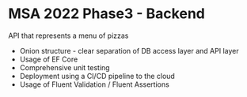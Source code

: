 # MSA 2022 Phase3 - Backend

API that represents a menu of pizzas

* Onion structure - clear separation of DB access layer and API layer
* Usage of EF Core
* Comprehensive unit testing
* Deployment using a CI/CD pipeline to the cloud
* Usage of Fluent Validation / Fluent Assertions
